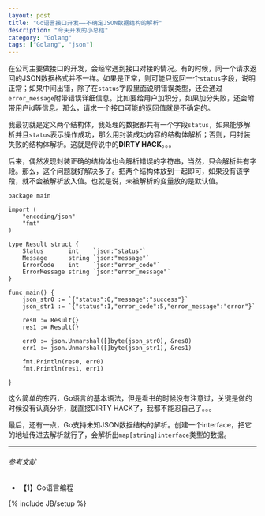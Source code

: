 ```yaml
---
layout: post
title: "Go语言接口开发——不确定JSON数据结构的解析"
description: "今天开发的小总结"
category: "Golang"
tags: ["Golang", "json"]
---
```


在公司主要做接口的开发，会经常遇到接口对接的情况。有的时候，同一个请求返回的JSON数据格式并不一样。如果是正常，则可能只返回一个`status`字段，说明正常；如果中间出错，除了在`status`字段里面说明错误类型，还会通过`error_message`附带错误详细信息。比如要给用户加积分，如果加分失败，还会附带用户id等信息。那么，请求一个接口可能的返回值就是不确定的。

我最初就是定义两个结构体，我处理的数据都共有一个字段`status`，如果能够解析并且`status`表示操作成功，那么用封装成功内容的结构体解析；否则，用封装失败的结构体解析。这就是传说中的**DIRTY HACK**。。。

后来，偶然发现封装正确的结构体也会解析错误的字符串，当然，只会解析共有字段。那么，这个问题就好解决多了。把两个结构体放到一起即可，如果没有该字段，就不会被解析放入值。也就是说，未被解析的变量放的是默认值。

	package main

	import (
		"encoding/json"
		"fmt"
	)
	
	type Result struct {
		Status       int    `json:"status"`
		Message      string `json:"message"`
		ErrorCode    int    `json:"error_code"`
		ErrorMessage string `json:"error_message"`
	}
	
	func main() {
		json_str0 := `{"status":0,"message":"success"}`
		json_str1 := `{"status":1,"error_code":5,"error_message":"error"}`
	
		res0 := Result{}
		res1 := Result{}
	
		err0 := json.Unmarshal([]byte(json_str0), &res0)
		err1 := json.Unmarshal([]byte(json_str1), &res1)
	
		fmt.Println(res0, err0)
		fmt.Println(res1, err1)
	
	}

这么简单的东西，Go语言的基本语法，但是看书的时候没有注意过，关键是做的时候没有认真分析，就直接DIRTY HACK了，我都不能忍自己了。。。

最后，还有一点，Go支持未知JSON数据结构的解析。创建一个interface，把它的地址传进去解析就行了，会解析出`map[string]interface`类型的数据。

---

###### *参考文献*
+ 【1】Go语言编程

{% include JB/setup %}

